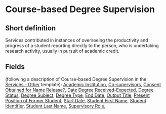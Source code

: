 # Course-based Degree Supervision
## Short definition
Services contributed in instances of overseeing the productivity and progress of a student reporting directly to the person, who is undertaking research activity, usually in pursuit of academic credit.
## Fields
(following a description of Course-based Degree Supervision in the [Services - Other](../Templates/Services%20-%20Other.md) template):
[Academic Institution](../Object-Fields/Course-based%20Degree%20Supervision/Academic%20Institution.md),
[Co-supervisors](../Object-Fields/Course-based%20Degree%20Supervision/Co-supervisors.md),
[Consent Obtained for Name Release?](../Object-Fields/Course-based%20Degree%20Supervision/Consent%20Obtained%20for%20Name%20Release.md),
[Date Degree Received-Expected](../Object-Fields/Course-based%20Degree%20Supervision/Date%20Degree%20Received-Expected.md),
[Degree Status](../Object-Fields/Course-based%20Degree%20Supervision/Degree%20Status.md),
[Degree Subject](../Object-Fields/Course-based%20Degree%20Supervision/Degree%20Subject.md),
[Degree Type](../Object-Fields/Course-based%20Degree%20Supervision/Degree%20Type.md),
[End Date](../Object-Fields/Course-based%20Degree%20Supervision/End%20Date.md),
[Output Title](../Object-Fields/Course-based%20Degree%20Supervision/Output%20Title.md),
[Present Position of Former Student](../Object-Fields/Course-based%20Degree%20Supervision/Present%20Position%20of%20Former%20Student.md),
[Start Date](../Object-Fields/Course-based%20Degree%20Supervision/Start%20Date.md),
[Student First Name](../Object-Fields/Course-based%20Degree%20Supervision/Student%20First%20Name.md),
[Student Identifier](../Object-Fields/Course-based%20Degree%20Supervision/Student%20Identifier.md),
[Student Last Name](../Object-Fields/Course-based%20Degree%20Supervision/Student%20Last%20Name.md),
[Supervisory Role](../Object-Fields/Course-based%20Degree%20Supervision/Supervisory%20Role.md),

